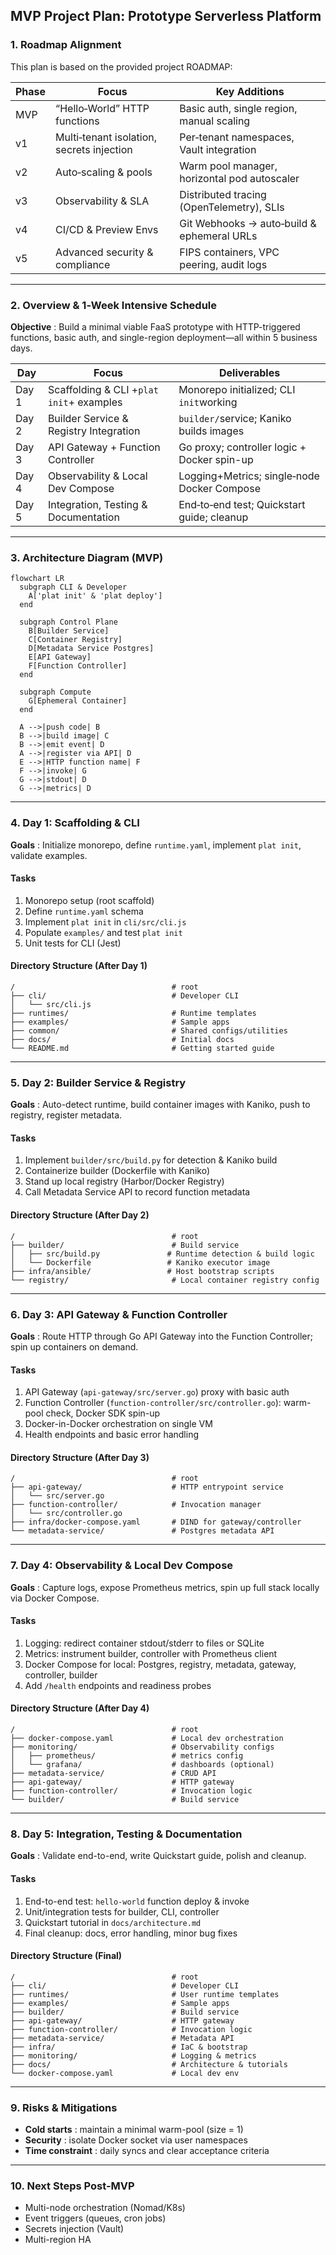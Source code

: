 ## MVP Project Plan: Prototype Serverless Platform

### 1. Roadmap Alignment

This plan is based on the provided project ROADMAP:

| Phase | Focus                                      | Key Additions                                |
| ----- | ------------------------------------------ | -------------------------------------------- |
| MVP   | “Hello‑World” HTTP functions            | Basic auth, single region, manual scaling    |
| v1    | Multi‑tenant isolation, secrets injection | Per‑tenant namespaces, Vault integration    |
| v2    | Auto‑scaling & pools                      | Warm pool manager, horizontal pod autoscaler |
| v3    | Observability & SLA                        | Distributed tracing (OpenTelemetry), SLIs    |
| v4    | CI/CD & Preview Envs                       | Git Webhooks → auto‑build & ephemeral URLs |
| v5    | Advanced security & compliance             | FIPS containers, VPC peering, audit logs     |

---

### 2. Overview & 1‑Week Intensive Schedule

 **Objective** : Build a minimal viable FaaS prototype with HTTP-triggered functions, basic auth, and single-region deployment—all within 5 business days.

| Day   | Focus                                      | Deliverables                                 |
| ----- | ------------------------------------------ | -------------------------------------------- |
| Day 1 | Scaffolding & CLI +`plat init`+ examples | Monorepo initialized; CLI `init`working    |
| Day 2 | Builder Service & Registry Integration     | `builder/`service; Kaniko builds images    |
| Day 3 | API Gateway + Function Controller          | Go proxy; controller logic + Docker spin-up  |
| Day 4 | Observability & Local Dev Compose          | Logging+Metrics; single‑node Docker Compose |
| Day 5 | Integration, Testing & Documentation       | End‑to‑end test; Quickstart guide; cleanup |

---

### 3. Architecture Diagram (MVP)

```mermaid
flowchart LR
  subgraph CLI & Developer
    A['plat init' & 'plat deploy']
  end

  subgraph Control Plane
    B[Builder Service]
    C[Container Registry]
    D[Metadata Service Postgres]
    E[API Gateway]
    F[Function Controller]
  end

  subgraph Compute
    G[Ephemeral Container]
  end

  A -->|push code| B
  B -->|build image| C
  B -->|emit event| D
  A -->|register via API| D
  E -->|HTTP function name| F
  F -->|invoke| G
  G -->|stdout| D
  G -->|metrics| D

```

---

### 4. Day 1: Scaffolding & CLI

 **Goals** : Initialize monorepo, define `runtime.yaml`, implement `plat init`, validate examples.

#### Tasks

1. Monorepo setup (root scaffold)
2. Define `runtime.yaml` schema
3. Implement `plat init` in `cli/src/cli.js`
4. Populate `examples/` and test `plat init`
5. Unit tests for CLI (Jest)

#### Directory Structure (After Day 1)

```
/                                   # root
├── cli/                            # Developer CLI
│   └── src/cli.js
├── runtimes/                       # Runtime templates
├── examples/                       # Sample apps
├── common/                         # Shared configs/utilities
├── docs/                           # Initial docs
└── README.md                       # Getting started guide
```

---

### 5. Day 2: Builder Service & Registry

 **Goals** : Auto-detect runtime, build container images with Kaniko, push to registry, register metadata.

#### Tasks

1. Implement `builder/src/build.py` for detection & Kaniko build
2. Containerize builder (Dockerfile with Kaniko)
3. Stand up local registry (Harbor/Docker Registry)
4. Call Metadata Service API to record function metadata

#### Directory Structure (After Day 2)

```
/                                   # root
├── builder/                        # Build service
│   ├── src/build.py               # Runtime detection & build logic
│   └── Dockerfile                 # Kaniko executor image
├── infra/ansible/                 # Host bootstrap scripts
└── registry/                       # Local container registry config
```

---

### 6. Day 3: API Gateway & Function Controller

 **Goals** : Route HTTP through Go API Gateway into the Function Controller; spin up containers on demand.

#### Tasks

1. API Gateway (`api-gateway/src/server.go`) proxy with basic auth
2. Function Controller (`function-controller/src/controller.go`): warm-pool check, Docker SDK spin-up
3. Docker-in-Docker orchestration on single VM
4. Health endpoints and basic error handling

#### Directory Structure (After Day 3)

```
/                                   # root
├── api-gateway/                    # HTTP entrypoint service
│   └── src/server.go
├── function-controller/            # Invocation manager
│   └── src/controller.go
├── infra/docker-compose.yaml       # DIND for gateway/controller
└── metadata-service/               # Postgres metadata API
```

---

### 7. Day 4: Observability & Local Dev Compose

 **Goals** : Capture logs, expose Prometheus metrics, spin up full stack locally via Docker Compose.

#### Tasks

1. Logging: redirect container stdout/stderr to files or SQLite
2. Metrics: instrument builder, controller with Prometheus client
3. Docker Compose for local: Postgres, registry, metadata, gateway, controller, builder
4. Add `/health` endpoints and readiness probes

#### Directory Structure (After Day 4)

```
/                                   # root
├── docker-compose.yaml             # Local dev orchestration
├── monitoring/                     # Observability configs
│   ├── prometheus/                 # metrics config
│   └── grafana/                    # dashboards (optional)
├── metadata-service/               # CRUD API
├── api-gateway/                    # HTTP gateway
├── function-controller/            # Invocation logic
└── builder/                        # Build service
```

---

### 8. Day 5: Integration, Testing & Documentation

 **Goals** : Validate end-to-end, write Quickstart guide, polish and cleanup.

#### Tasks

1. End-to-end test: `hello-world` function deploy & invoke
2. Unit/integration tests for builder, CLI, controller
3. Quickstart tutorial in `docs/architecture.md`
4. Final cleanup: docs, error handling, minor bug fixes

#### Directory Structure (Final)

```
/                                   # root
├── cli/                            # Developer CLI
├── runtimes/                       # User runtime templates
├── examples/                       # Sample apps
├── builder/                        # Build service
├── api-gateway/                    # HTTP gateway
├── function-controller/            # Invocation logic
├── metadata-service/               # Metadata API
├── infra/                          # IaC & bootstrap
├── monitoring/                     # Logging & metrics
├── docs/                           # Architecture & tutorials
└── docker-compose.yaml             # Local dev env
```

---

### 9. Risks & Mitigations

* **Cold starts** : maintain a minimal warm-pool (size = 1)
* **Security** : isolate Docker socket via user namespaces
* **Time constraint** : daily syncs and clear acceptance criteria

---

### 10. Next Steps Post-MVP

* Multi-node orchestration (Nomad/K8s)
* Event triggers (queues, cron jobs)
* Secrets injection (Vault)
* Multi-region HA
